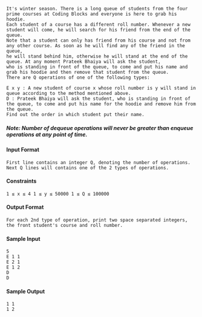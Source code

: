 ```
It's winter season. There is a long queue of students from the four prime courses at Coding Blocks and everyone is here to grab his hoodie. 
Each student of a course has a different roll number. Whenever a new student will come, he will search for his friend from the end of the queue. 
Note that a student can only has friend from his course and not from any other course. As soon as he will find any of the friend in the queue, 
he will stand behind him, otherwise he will stand at the end of the queue. At any moment Prateek Bhaiya will ask the student, 
who is standing in front of the queue, to come and put his name and grab his hoodie and then remove that student from the queue. 
There are Q operations of one of the following types:

E x y : A new student of course x whose roll number is y will stand in queue according to the method mentioned above.
D : Prateek Bhaiya will ask the student, who is standing in front of the queue, to come and put his name for the hoodie and remove him from the queue.
Find out the order in which student put their name.
```
##### Note: Number of dequeue operations will never be greater than enqueue operations at any point of time.



#### Input Format
```
First line contains an integer Q, denoting the number of operations. Next Q lines will contains one of the 2 types of operations.
```

#### Constraints
```
1 ≤ x ≤ 4 1 ≤ y ≤ 50000 1 ≤ Q ≤ 100000
```

#### Output Format
```
For each 2nd type of operation, print two space separated integers, the front student's course and roll number.
```

#### Sample Input
```
5
E 1 1
E 2 1
E 1 2
D
D
```
#### Sample Output
```
1 1
1 2
```
